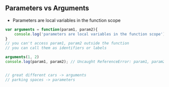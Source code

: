 ## Parameters vs Arguments

- Parameters are local variables in the function scope

```js
var arguments = function(param1, param2){
    console.log('parameters are local variables in the function scope')
}
// you can't access param1, param2 outside the function
// you can call them as identifiers or labels

arguments(1, 2)
console.log(param1, param2); // Uncaught ReferenceError: param1, param2 is not defined


// great different cars -> arguments
// parking spaces -> parameters
```